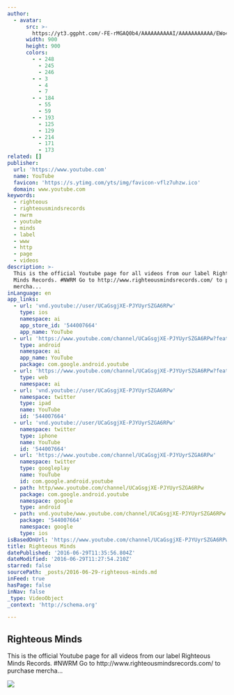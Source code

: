 ```yaml
---
author:
  - avatar:
      src: >-
        https://yt3.ggpht.com/-FE-rMGAQ0b4/AAAAAAAAAAI/AAAAAAAAAAA/EWo4QOnWuoY/s900-c-k-no-rj-c0xffffff/photo.jpg
      width: 900
      height: 900
      colors:
        - - 248
          - 245
          - 246
        - - 3
          - 4
          - 7
        - - 184
          - 55
          - 59
        - - 193
          - 125
          - 129
        - - 214
          - 171
          - 173
related: []
publisher:
  url: 'https://www.youtube.com'
  name: YouTube
  favicon: 'https://s.ytimg.com/yts/img/favicon-vflz7uhzw.ico'
  domain: www.youtube.com
keywords:
  - righteous
  - righteousmindsrecords
  - nwrm
  - youtube
  - minds
  - label
  - www
  - http
  - page
  - videos
description: >-
  This is the official Youtube page for all videos from our label Righteous
  Minds Records. #NWRM Go to http://www.righteousmindsrecords.com/ to purchase
  mercha...
inLanguage: en
app_links:
  - url: 'vnd.youtube://user/UCaGsgjXE-PJYUyrSZGA6RPw'
    type: ios
    namespace: ai
    app_store_id: '544007664'
    app_name: YouTube
  - url: 'https://www.youtube.com/channel/UCaGsgjXE-PJYUyrSZGA6RPw?feature=applinks'
    type: android
    namespace: ai
    app_name: YouTube
    package: com.google.android.youtube
  - url: 'https://www.youtube.com/channel/UCaGsgjXE-PJYUyrSZGA6RPw?feature=applinks'
    type: web
    namespace: ai
  - url: 'vnd.youtube://user/UCaGsgjXE-PJYUyrSZGA6RPw'
    namespace: twitter
    type: ipad
    name: YouTube
    id: '544007664'
  - url: 'vnd.youtube://user/UCaGsgjXE-PJYUyrSZGA6RPw'
    namespace: twitter
    type: iphone
    name: YouTube
    id: '544007664'
  - url: 'https://www.youtube.com/channel/UCaGsgjXE-PJYUyrSZGA6RPw'
    namespace: twitter
    type: googleplay
    name: YouTube
    id: com.google.android.youtube
  - path: http/www.youtube.com/channel/UCaGsgjXE-PJYUyrSZGA6RPw
    package: com.google.android.youtube
    namespace: google
    type: android
  - path: vnd.youtube/www.youtube.com/channel/UCaGsgjXE-PJYUyrSZGA6RPw
    package: '544007664'
    namespace: google
    type: ios
isBasedOnUrl: 'https://www.youtube.com/channel/UCaGsgjXE-PJYUyrSZGA6RPw'
title: Righteous Minds
datePublished: '2016-06-29T11:35:56.804Z'
dateModified: '2016-06-29T11:27:54.210Z'
starred: false
sourcePath: _posts/2016-06-29-righteous-minds.md
inFeed: true
hasPage: false
inNav: false
_type: VideoObject
_context: 'http://schema.org'

---
```

<article style=""><h1>Righteous Minds</h1><p>This is the official Youtube page for all videos from our label Righteous Minds Records. #NWRM Go to http://www.righteousmindsrecords.com/ to purchase mercha...</p><img src="https://yt3.ggpht.com/-FE-rMGAQ0b4/AAAAAAAAAAI/AAAAAAAAAAA/EWo4QOnWuoY/s900-c-k-no-rj-c0xffffff/photo.jpg" /></article>